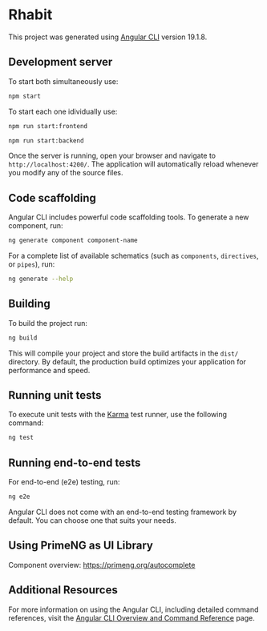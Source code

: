 # Rhabit

This project was generated using [Angular CLI](https://github.com/angular/angular-cli) version 19.1.8.

## Development server

To start both simultaneously use:
```bash
npm start
```

To start each one idividually use:
```bash
npm run start:frontend
```
```bash
npm run start:backend
```
Once the server is running, open your browser and navigate to `http://localhost:4200/`. The application will automatically reload whenever you modify any of the source files.

## Code scaffolding

Angular CLI includes powerful code scaffolding tools. To generate a new component, run:

```bash
ng generate component component-name
```

For a complete list of available schematics (such as `components`, `directives`, or `pipes`), run:

```bash
ng generate --help
```

## Building

To build the project run:

```bash
ng build
```

This will compile your project and store the build artifacts in the `dist/` directory. By default, the production build optimizes your application for performance and speed.

## Running unit tests

To execute unit tests with the [Karma](https://karma-runner.github.io) test runner, use the following command:

```bash
ng test
```

## Running end-to-end tests

For end-to-end (e2e) testing, run:

```bash
ng e2e
```

Angular CLI does not come with an end-to-end testing framework by default. You can choose one that suits your needs.

## Using PrimeNG as UI Library

Component overview: https://primeng.org/autocomplete

## Additional Resources

For more information on using the Angular CLI, including detailed command references, visit the [Angular CLI Overview and Command Reference](https://angular.dev/tools/cli) page.

